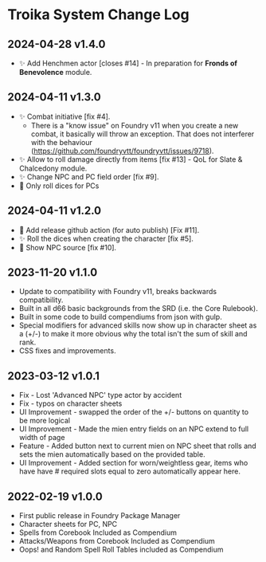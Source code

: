 # Troika System Change Log

## 2024-04-28 v1.4.0

* ✨ Add Henchmen actor [closes #14] - In preparation for **Fronds of Benevolence** module.

## 2024-04-11 v1.3.0

* ✨ Combat initiative [fix #4].
  - There is a "know issue" on Foundry v11 when you create a new combat, it basically will throw an exception. That does not interferer with the behaviour (https://github.com/foundryvtt/foundryvtt/issues/9718).
* ✨ Allow to roll damage directly from items [fix #13] - QoL for Slate & Chalcedony module.
* ✨ Change NPC and PC field order [fix #9].
* 🐛 Only roll dices for PCs

## 2024-04-11 v1.2.0

* 👷 Add release github action (for auto publish) [Fix #11].
* ✨ Roll the dices when creating the character [fix #5].
* 🐛 Show NPC source [fix #10].

## 2023-11-20 v1.1.0

* Update to compatibility with Foundry v11, breaks backwards compatibility.
* Built in all d66 basic backgrounds from the SRD (i.e. the Core Rulebook).
* Built in some code to build compendiums from json with gulp.
* Special modifiers for advanced skills now show up in character sheet as a (+/-) to make it more obvious why the total isn't the sum of skill and rank.
* CSS fixes and improvements.

## 2023-03-12 v1.0.1

* Fix - Lost 'Advanced NPC' type actor by accident
* Fix - typos on character sheets
* UI Improvement - swapped the order of the +/- buttons on quantity to be more logical
* UI Improvement - Made the mien entry fields on an NPC extend to full width of page
* Feature - Added button next to current mien on NPC sheet that rolls and sets the mien automatically based on the provided table.
* UI Improvement - Added section for worn/weightless gear, items who have have # required slots equal to zero automatically appear here.

## 2022-02-19 v1.0.0

* First public release in Foundry Package Manager
* Character sheets for PC, NPC
* Spells from Corebook Included as Compendium
* Attacks/Weapons from Corebook Included as Compendium
* Oops! and Random Spell Roll Tables included as Compendium
